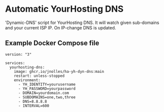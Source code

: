 Automatic YourHosting DNS
=========================

'Dynamic-DNS' script for YourHosting DNS. It will watch given sub-domains and your current ISP IP. On IP-change DNS is updated.

Example Docker Compose file
---------------------------

```
version: "3"

services:
  yourhosting-dns:
    image: ghcr.io/jnolles/ha-yh-dyn-dns:main
    restart: unless-stopped
    environment:
      - YH_IDENTITY=yourusername
      - YH_PASSWORD=yourpassword
      - DOMAIN=yourdomain.com
      - SUBDOMAINS=one,two,three
      - DNS=8.8.8.8
      - INTERVAL=600
```
